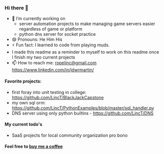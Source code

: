 ### Hi there 👋
- 🔭 I’m currently working on 
  - server automation projects to make managing game servers easier regardless of game or platform
  - python dns server for socket practice
- 😄 Pronouns: He Him His
- ⚡ Fun fact: I learned to code from playing muds. 
- I made this readme as a reminder to myself to work on this readme once I finish my two current projects
- 📫 How to reach me: ropelinc@gmail.com https://www.linkedin.com/in/jdwrmartin/

#### Favorite projects:
- first foray into unit testing in college: https://github.com/LincT/BlackJackCapstone
- my own sql orm: https://github.com/LincT/PythonExamples/blob/master/sql_handler.py
- DNS server using only python builtins - https://github.com/LincT/DNS

#### My current todo's
- SaaS projects for local community organization pro bono

#### Feel free to [buy me a coffee](https://www.buymeacoffee.com/thornmire)
<!--
**LincT/LincT** is a ✨ _special_ ✨ repository because its `README.md` (this file) appears on your GitHub profile.

Here are some ideas to get you started:

- 🔭 I’m currently working on my own version of a python telnet client
- 🌱 I’m currently learning ...
- 👯 I’m looking to collaborate on ...
- 🤔 I’m looking for help with ...
- 💬 Ask me about ...
- 📫 How to reach me: ...
- 😄 Pronouns: He Him His
- ⚡ Fun fact: I learned to code from playing muds.
-->
